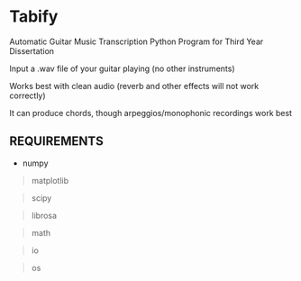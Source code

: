 # Tabify
Automatic Guitar Music Transcription Python Program for Third Year Dissertation

Input a .wav file of your guitar playing (no other instruments)

Works best with clean audio (reverb and other effects will not work correctly)

It can produce chords, though arpeggios/monophonic recordings work best

REQUIREMENTS
------------
- numpy

> matplotlib

> scipy

> librosa

> math

> io

> os

